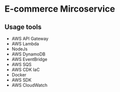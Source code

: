 # E-commerce Mircoservice

## Usage tools

* AWS API Gateway
* AWS Lambda
* NodeJs
* AWS DynamoDB
* AWS EventBridge
* AWS SQS
* AWS CDK IaC
* Docker
* AWS SDK
* AWS CloudWatch
